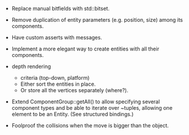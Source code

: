 - Replace manual bitfields with std::bitset.

- Remove duplication of entity parameters (e.g. position, size) among its components.

- Have custom asserts with messages.

- Implement a more elegant way to create entities with all their components.

- depth rendering

	- criteria (top-down, platform)
	- Either sort the entities in place.
	- Or store all the vertices separately (where?).

- Extend ComponentGroup::getAll() to allow specifying several component types and be able to iterate over ~tuples, allowing one element to be an Entity. (See structured bindings.)

- Foolproof the collisions when the move is bigger than the object.
